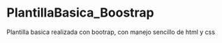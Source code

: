 # PlantillaBasica_Boostrap
Plantilla basica realizada con bootrap, con manejo sencillo de html y css
